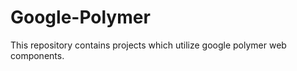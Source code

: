 Google-Polymer
==============

This repository contains projects which utilize google polymer web components. 
